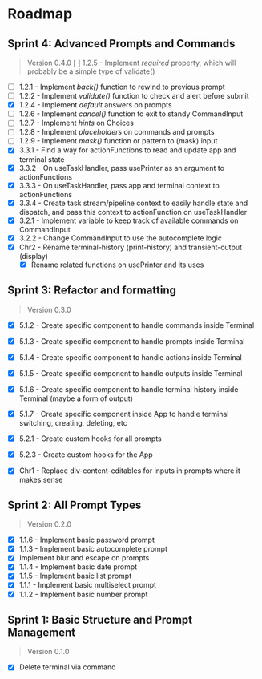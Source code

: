 # Roadmap

## Sprint 4: Advanced Prompts and Commands

> Version 0.4.0
> [ ] 1.2.5 - Implement *required* property, which will probably be a simple type of validate()


- [ ] 1.2.1 - Implement *back()* function to rewind to previous prompt
- [ ] 1.2.2 - Implement *validate()* function to check and alert before submit
- [x] 1.2.4 - Implement *default* answers on prompts
- [ ] 1.2.6 - Implement *cancel()* function to exit to standy CommandInput
- [ ] 1.2.7 - Implement *hints* on Choices
- [ ] 1.2.8 - Implement *placeholders* on commands and prompts
- [ ] 1.2.9 - Implement *mask()* function or pattern to (mask) input
- [x] 3.3.1 - Find a way for actionFunctions to read and update app and terminal state
- [x] 3.3.2 - On useTaskHandler, pass usePrinter as an argument to actionFunctions
- [x] 3.3.3 - On useTaskHandler, pass app and terminal context to actionFunctions
- [x] 3.3.4 - Create task stream/pipeline context to easily handle state and dispatch, and pass this context to actionFunction on useTaskHandler
- [x] 3.2.1 - Implement variable to keep track of available commands on CommandInput
- [x] 3.2.2 - Change CommandInput to use the autocomplete logic
- [x] Chr2 - Rename terminal-history (print-history) and transient-output (display)
    - [x] Rename related functions on usePrinter and its uses

## Sprint 3: Refactor and formatting

> Version 0.3.0

- [x] 5.1.2 - Create specific component to handle commands inside Terminal
- [x] 5.1.3 - Create specific component to handle prompts inside Terminal
- [x] 5.1.4 - Create specific component to handle actions inside Terminal
- [x] 5.1.5 - Create specific component to handle outputs inside Terminal
- [x] 5.1.6 - Create specific component to handle terminal history inside Terminal (maybe a form of output)
- [x] 5.1.7 - Create specific component inside App to handle terminal switching, creating, deleting, etc
- [x] 5.2.1 - Create custom hooks for all prompts
- [x] 5.2.3 - Create custom hooks for the App
- [x] Chr1 - Replace div-content-editables for inputs in prompts where it makes sense


## Sprint 2: All Prompt Types

> Version 0.2.0

- [x] 1.1.6 - Implement basic password prompt
- [x] 1.1.3 - Implement basic autocomplete prompt
- [x] Implement blur and escape on prompts
- [x] 1.1.4 - Implement basic date prompt
- [x] 1.1.5 - Implement basic list prompt
- [x] 1.1.1 - Implement basic multiselect prompt
- [x] 1.1.2 - Implement basic number prompt

## Sprint 1: Basic Structure and Prompt Management

> Version 0.1.0

- [x] Delete terminal via command